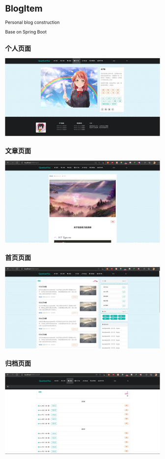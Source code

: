 # BlogItem
Personal blog construction

Base on Spring Boot

## 个人页面



![](https://github.com/aqlzh/BlogItem/blob/main/img/blog1.jpg)



## 文章页面





![](https://github.com/aqlzh/BlogItem/blob/main/img/blog2.jpg)



##  首页页面



![](https://github.com/aqlzh/BlogItem/blob/main/img/blog3.jpg)

## 归档页面



![](https://github.com/aqlzh/BlogItem/blob/main/img/blog4.jpg)
